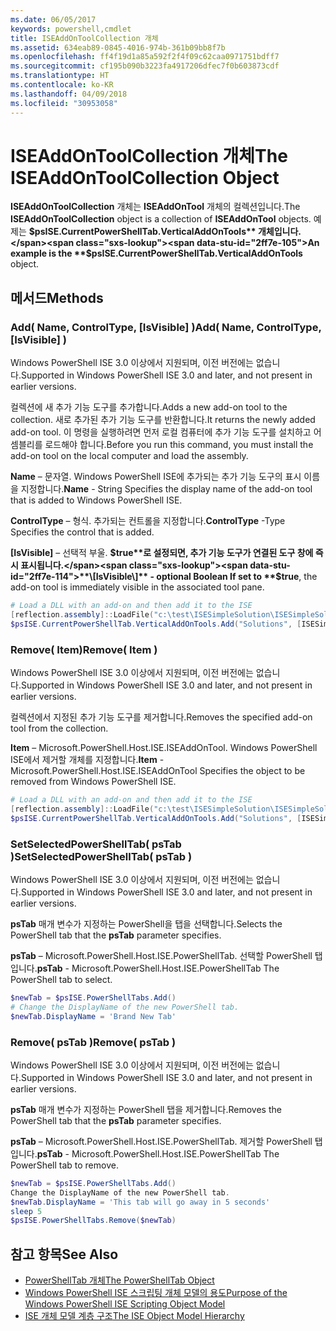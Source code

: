 ```yaml
---
ms.date: 06/05/2017
keywords: powershell,cmdlet
title: ISEAddOnToolCollection 개체
ms.assetid: 634eab89-0845-4016-974b-361b09bb8f7b
ms.openlocfilehash: ff4f19d1a85a592f2f4f09c62caa0971751bdff7
ms.sourcegitcommit: cf195b090b3223fa4917206dfec7f0b603873cdf
ms.translationtype: HT
ms.contentlocale: ko-KR
ms.lasthandoff: 04/09/2018
ms.locfileid: "30953058"
---
```

# <a name="the-iseaddontoolcollection-object"></a><span data-ttu-id="2ff7e-103">ISEAddOnToolCollection 개체</span><span class="sxs-lookup"><span data-stu-id="2ff7e-103">The ISEAddOnToolCollection Object</span></span>

<span data-ttu-id="2ff7e-104">**ISEAddOnToolCollection** 개체는 **ISEAddOnTool** 개체의 컬렉션입니다.</span><span class="sxs-lookup"><span data-stu-id="2ff7e-104">The **ISEAddOnToolCollection** object is a collection of **ISEAddOnTool** objects.</span></span> <span data-ttu-id="2ff7e-105">예제는 **$psISE.CurrentPowerShellTab.VerticalAddOnTools** 개체입니다.</span><span class="sxs-lookup"><span data-stu-id="2ff7e-105">An example is the **$psISE.CurrentPowerShellTab.VerticalAddOnTools** object.</span></span>

## <a name="methods"></a><span data-ttu-id="2ff7e-106">메서드</span><span class="sxs-lookup"><span data-stu-id="2ff7e-106">Methods</span></span>

### <a name="add-name-controltype-isvisible-"></a><span data-ttu-id="2ff7e-107">Add\( Name, ControlType, \[IsVisible\] \)</span><span class="sxs-lookup"><span data-stu-id="2ff7e-107">Add\( Name, ControlType, \[IsVisible\] \)</span></span>

<span data-ttu-id="2ff7e-108">Windows PowerShell ISE 3.0 이상에서 지원되며, 이전 버전에는 없습니다.</span><span class="sxs-lookup"><span data-stu-id="2ff7e-108">Supported in Windows PowerShell ISE 3.0 and later, and not present in earlier versions.</span></span>

<span data-ttu-id="2ff7e-109">컬렉션에 새 추가 기능 도구를 추가합니다.</span><span class="sxs-lookup"><span data-stu-id="2ff7e-109">Adds a new add-on tool to the collection.</span></span> <span data-ttu-id="2ff7e-110">새로 추가된 추가 기능 도구를 반환합니다.</span><span class="sxs-lookup"><span data-stu-id="2ff7e-110">It returns the newly added add-on tool.</span></span> <span data-ttu-id="2ff7e-111">이 명령을 실행하려면 먼저 로컬 컴퓨터에 추가 기능 도구를 설치하고 어셈블리를 로드해야 합니다.</span><span class="sxs-lookup"><span data-stu-id="2ff7e-111">Before you run this command, you must install the add-on tool on the local computer and load the assembly.</span></span>

<span data-ttu-id="2ff7e-112">**Name** – 문자열. Windows PowerShell ISE에 추가되는 추가 기능 도구의 표시 이름을 지정합니다.</span><span class="sxs-lookup"><span data-stu-id="2ff7e-112">**Name** - String Specifies the display name of the add-on tool that is added to Windows PowerShell ISE.</span></span>

<span data-ttu-id="2ff7e-113">**ControlType** – 형식. 추가되는 컨트롤을 지정합니다.</span><span class="sxs-lookup"><span data-stu-id="2ff7e-113">**ControlType** -Type Specifies the control that is added.</span></span>

<span data-ttu-id="2ff7e-114">**\[IsVisible\]** – 선택적 부울. **$true**로 설정되면, 추가 기능 도구가 연결된 도구 창에 즉시 표시됩니다.</span><span class="sxs-lookup"><span data-stu-id="2ff7e-114">**\[IsVisible\]** - optional Boolean If set to **$true**, the add-on tool is immediately visible in the associated tool pane.</span></span>

```powershell
# Load a DLL with an add-on and then add it to the ISE
[reflection.assembly]::LoadFile("c:\test\ISESimpleSolution\ISESimpleSolution.dll")
$psISE.CurrentPowerShellTab.VerticalAddOnTools.Add("Solutions", [ISESimpleSolution.Solution], $true)
```

### <a name="remove-item-"></a><span data-ttu-id="2ff7e-115">Remove\( Item\)</span><span class="sxs-lookup"><span data-stu-id="2ff7e-115">Remove\( Item \)</span></span>

<span data-ttu-id="2ff7e-116">Windows PowerShell ISE 3.0 이상에서 지원되며, 이전 버전에는 없습니다.</span><span class="sxs-lookup"><span data-stu-id="2ff7e-116">Supported in Windows PowerShell ISE 3.0 and later, and not present in earlier versions.</span></span>

<span data-ttu-id="2ff7e-117">컬렉션에서 지정된 추가 기능 도구를 제거합니다.</span><span class="sxs-lookup"><span data-stu-id="2ff7e-117">Removes the specified add-on tool from the collection.</span></span>

<span data-ttu-id="2ff7e-118">**Item** – Microsoft.PowerShell.Host.ISE.ISEAddOnTool. Windows PowerShell ISE에서 제거할 개체를 지정합니다.</span><span class="sxs-lookup"><span data-stu-id="2ff7e-118">**Item** - Microsoft.PowerShell.Host.ISE.ISEAddOnTool Specifies the object to be removed from Windows PowerShell ISE.</span></span>

```powershell
# Load a DLL with an add-on and then add it to the ISE
[reflection.assembly]::LoadFile("c:\test\ISESimpleSolution\ISESimpleSolution.dll")
$psISE.CurrentPowerShellTab.VerticalAddOnTools.Add("Solutions", [ISESimpleSolution.Solution], $true)
```

### <a name="setselectedpowershelltab-pstab-"></a><span data-ttu-id="2ff7e-119">SetSelectedPowerShellTab\( psTab \)</span><span class="sxs-lookup"><span data-stu-id="2ff7e-119">SetSelectedPowerShellTab\( psTab \)</span></span>

<span data-ttu-id="2ff7e-120">Windows PowerShell ISE 3.0 이상에서 지원되며, 이전 버전에는 없습니다.</span><span class="sxs-lookup"><span data-stu-id="2ff7e-120">Supported in Windows PowerShell ISE 3.0 and later, and not present in earlier versions.</span></span>

<span data-ttu-id="2ff7e-121">**psTab** 매개 변수가 지정하는 PowerShell을 탭을 선택합니다.</span><span class="sxs-lookup"><span data-stu-id="2ff7e-121">Selects the PowerShell tab that the **psTab** parameter specifies.</span></span>

<span data-ttu-id="2ff7e-122">**psTab** – Microsoft.PowerShell.Host.ISE.PowerShellTab. 선택할 PowerShell 탭입니다.</span><span class="sxs-lookup"><span data-stu-id="2ff7e-122">**psTab** - Microsoft.PowerShell.Host.ISE.PowerShellTab The PowerShell tab to select.</span></span>

```powershell
$newTab = $psISE.PowerShellTabs.Add()
# Change the DisplayName of the new PowerShell tab.
$newTab.DisplayName = 'Brand New Tab'
```

### <a name="remove-pstab-"></a><span data-ttu-id="2ff7e-123">Remove\( psTab \)</span><span class="sxs-lookup"><span data-stu-id="2ff7e-123">Remove\( psTab \)</span></span>

<span data-ttu-id="2ff7e-124">Windows PowerShell ISE 3.0 이상에서 지원되며, 이전 버전에는 없습니다.</span><span class="sxs-lookup"><span data-stu-id="2ff7e-124">Supported in Windows PowerShell ISE 3.0 and later, and not present in earlier versions.</span></span>

<span data-ttu-id="2ff7e-125">**psTab** 매개 변수가 지정하는 PowerShell 탭을 제거합니다.</span><span class="sxs-lookup"><span data-stu-id="2ff7e-125">Removes the PowerShell tab that the **psTab** parameter specifies.</span></span>

<span data-ttu-id="2ff7e-126">**psTab** – Microsoft.PowerShell.Host.ISE.PowerShellTab. 제거할 PowerShell 탭입니다.</span><span class="sxs-lookup"><span data-stu-id="2ff7e-126">**psTab** - Microsoft.PowerShell.Host.ISE.PowerShellTab The PowerShell tab to remove.</span></span>

```powershell
$newTab = $psISE.PowerShellTabs.Add()
Change the DisplayName of the new PowerShell tab.
$newTab.DisplayName = 'This tab will go away in 5 seconds'
sleep 5
$psISE.PowerShellTabs.Remove($newTab)
```

## <a name="see-also"></a><span data-ttu-id="2ff7e-127">참고 항목</span><span class="sxs-lookup"><span data-stu-id="2ff7e-127">See Also</span></span>

- [<span data-ttu-id="2ff7e-128">PowerShellTab 개체</span><span class="sxs-lookup"><span data-stu-id="2ff7e-128">The PowerShellTab Object</span></span>](The-PowerShellTab-Object.md)
- [<span data-ttu-id="2ff7e-129">Windows PowerShell ISE 스크립팅 개체 모델의 용도</span><span class="sxs-lookup"><span data-stu-id="2ff7e-129">Purpose of the Windows PowerShell ISE Scripting Object Model</span></span>](Purpose-of-the-Windows-PowerShell-ISE-Scripting-Object-Model.md)
- [<span data-ttu-id="2ff7e-130">ISE 개체 모델 계층 구조</span><span class="sxs-lookup"><span data-stu-id="2ff7e-130">The ISE Object Model Hierarchy</span></span>](The-ISE-Object-Model-Hierarchy.md)